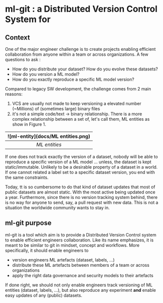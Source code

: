 # ml-git : a Distributed Version Control System for  #

## Context ##

One of the major  engineer challenge is to create projects enabling efficient collaboration from anyone within a team or across organizations.
A few questions to ask :
* How do you distribute your dataset? How do you evolve these datasets?
* How do you version a ML model?
* How do you exactly reproduce a specific ML model version?

Compared to legacy SW development, the challenge comes from 2 main reasons:
1. VCS are usually not made to keep versioning a elevated number (~Millions) of (sometimes large) binary files
2. it's not a simple code/text -> binary relationship. There is a more complex relationship between a set of, let's call them, ML entities as show in Figure 1.

| ![ml-entity](docs/ML entities.png) |
|:--:|
| *ML entities* |

If one does not track exactly the version of a dataset, nobody will be able to reproduce a specific version of a ML model ... unless, the dataset is kept static/immutable. Unlikely to be a desirable property of a dataset in a  world.
If one cannot related a label set to a specific dataset version, you end with the same constraints.

Today, tt is so cumbersome to do that kind of dataset updates that most of public datasets are almost static. With the most active being updated once a year. Furthermore, since there is no version tracking system behind, there is no way for anyone to send, say, a pull request with new data. This is not a situation the worldwide  community wants to stay in.

## ml-git purpose ##

ml-git is a tool which aim is to provide a Distributed Version Control system to enable efficient  engineers collaboration. Like its name emphasizes, it is meant to be similar to git in mindset, concept and workflows.
More specifically, it should enable  engineers to
* version  engineers ML artefacts (dataset, labels, ...)
* distribute these ML artefacts between members of a team or across organizations
* apply the right data governance and security models to their artefacts

If done right, we should not only enable  engineers track versioning of ML entities (dataset, labels, ...), but also reproduce any experiment **and** enable easy updates of any (public) datasets.

